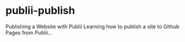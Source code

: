 # publii-publish
Publishing a Website with Publii
Learning how to publish a site to Github Pages from Publii...
